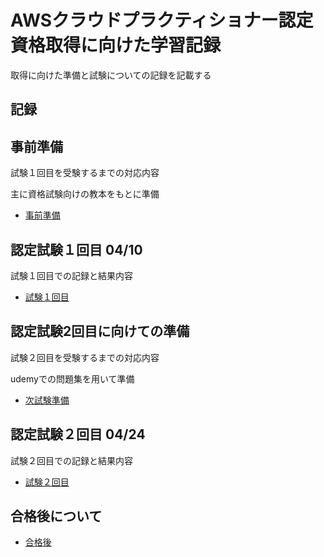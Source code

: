 # AWSクラウドプラクティショナー認定資格取得に向けた学習記録

取得に向けた準備と試験についての記録を記載する

## 記録

## 事前準備

試験１回目を受験するまでの対応内容  

主に資格試験向けの教本をもとに準備

* [事前準備](notes/intro.md)

## 認定試験１回目 04/10

試験１回目での記録と結果内容

* [試験１回目](notes/firstExam.md)

## 認定試験2回目に向けての準備

試験２回目を受験するまでの対応内容  

udemyでの問題集を用いて準備

* [次試験準備](notes/forSecondExam.md)

## 認定試験２回目 04/24

試験２回目での記録と結果内容

* [試験２回目](notes/secondExam.md)

## 合格後について

* [合格後](notes/after.md)